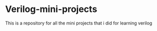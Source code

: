 # Verilog-mini-projects
This is a repository for all the mini projects that i did for learning verilog
